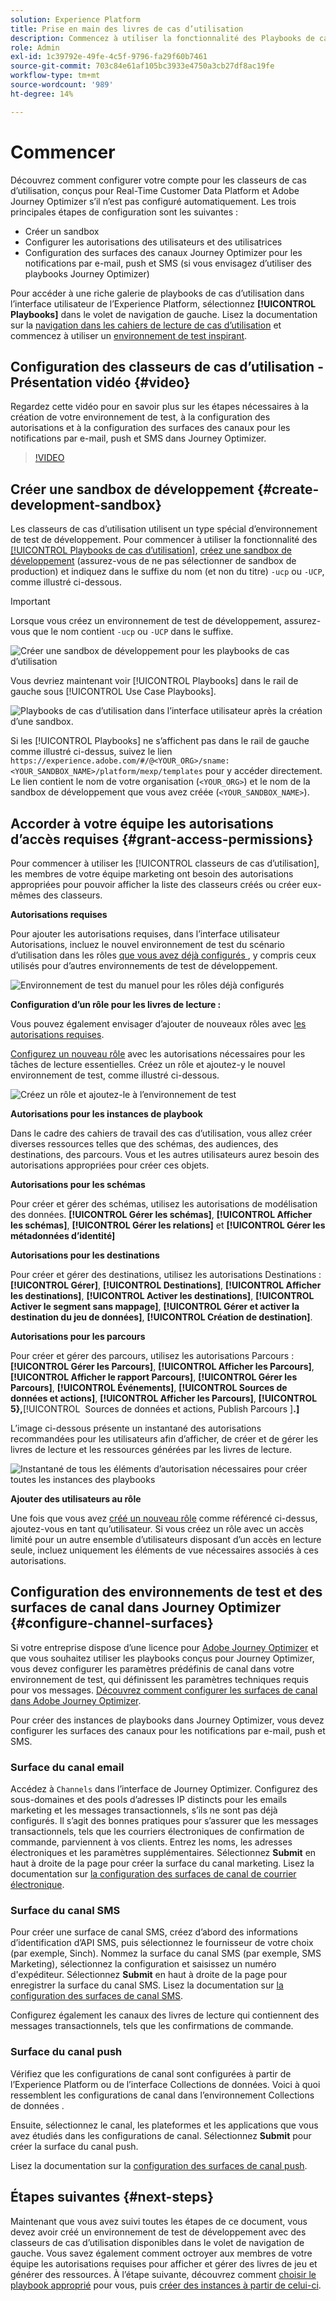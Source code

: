```yaml
---
solution: Experience Platform
title: Prise en main des livres de cas d’utilisation
description: Commencez à utiliser la fonctionnalité des Playbooks de cas d’utilisation.
role: Admin
exl-id: 1c39792e-49fe-4c5f-9796-fa29f60b7461
source-git-commit: 703c84e61af105bc3933e4750a3cb27df8ac19fe
workflow-type: tm+mt
source-wordcount: '989'
ht-degree: 14%

---
```



# Commencer

Découvrez comment configurer votre compte pour les classeurs de cas d’utilisation, conçus pour Real-Time Customer Data Platform et Adobe Journey Optimizer s’il n’est pas configuré automatiquement. Les trois principales étapes de configuration sont les suivantes :

* Créer un sandbox
* Configurer les autorisations des utilisateurs et des utilisatrices
* Configuration des surfaces des canaux Journey Optimizer pour les notifications par e-mail, push et SMS (si vous envisagez d’utiliser des playbooks Journey Optimizer)

Pour accéder à une riche galerie de playbooks de cas d’utilisation dans l’interface utilisateur de l’Experience Platform, sélectionnez **[!UICONTROL Playbooks]** dans le volet de navigation de gauche. Lisez la documentation sur la [navigation dans les cahiers de lecture de cas d’utilisation](../playbooks/navigate.md) et commencez à utiliser un [environnement de test inspirant](../playbooks/navigate.md).

## Configuration des classeurs de cas d’utilisation - Présentation vidéo {#video}

Regardez cette vidéo pour en savoir plus sur les étapes nécessaires à la création de votre environnement de test, à la configuration des autorisations et à la configuration des surfaces des canaux pour les notifications par e-mail, push et SMS dans Journey Optimizer.

>[!VIDEO](https://video.tv.adobe.com/v/3426987?learn=on)

## Créer une sandbox de développement {#create-development-sandbox}

Les classeurs de cas d’utilisation utilisent un type spécial d’environnement de test de développement. Pour commencer à utiliser la fonctionnalité des [[!UICONTROL Playbooks de cas d’utilisation]](/help/use-case-playbooks/playbooks/overview.md), [créez une sandbox de développement](/help/sandboxes/ui/user-guide.md#create) (assurez-vous de ne pas sélectionner de sandbox de production) et indiquez dans le suffixe du nom (et non du titre) `-ucp` ou `-UCP`, comme illustré ci-dessous.

>[!IMPORTANT]
>
>Lorsque vous créez un environnement de test de développement, assurez-vous que le nom contient `-ucp` ou `-UCP` dans le suffixe.


![Créer une sandbox de développement pour les playbooks de cas d’utilisation](/help/use-case-playbooks/assets/playbooks/get-started/create-sandbox-ucp.png)

Vous devriez maintenant voir [!UICONTROL Playbooks] dans le rail de gauche sous [!UICONTROL Use Case Playbooks].

![Playbooks de cas d’utilisation dans l’interface utilisateur après la création d’une sandbox.](/help/use-case-playbooks/assets/playbooks/get-started/ucp-sandbox-in-ui.png)

Si les [!UICONTROL Playbooks] ne s’affichent pas dans le rail de gauche comme illustré ci-dessus, suivez le lien `https://experience.adobe.com/#/@<YOUR_ORG>/sname:<YOUR_SANDBOX_NAME>/platform/mexp/templates` pour y accéder directement. Le lien contient le nom de votre organisation (`<YOUR_ORG>`) et le nom de la sandbox de développement que vous avez créée (`<YOUR_SANDBOX_NAME>`).

## Accorder à votre équipe les autorisations d’accès requises {#grant-access-permissions}

Pour commencer à utiliser les [!UICONTROL classeurs de cas d’utilisation], les membres de votre équipe marketing ont besoin des autorisations appropriées pour pouvoir afficher la liste des classeurs créés ou créer eux-mêmes des classeurs.

**Autorisations requises**

Pour ajouter les autorisations requises, dans l’interface utilisateur Autorisations, incluez le nouvel environnement de test du scénario d’utilisation dans les rôles [ que vous avez déjà configurés ](/help/access-control/abac/ui/permissions.md#managing-sandboxes-for-role), y compris ceux utilisés pour d’autres environnements de test de développement.

![Environnement de test du manuel pour les rôles déjà configurés](/help/use-case-playbooks/assets/playbooks/get-started/permissions-to-existing-roles.png)

**Configuration d’un rôle pour les livres de lecture :**

Vous pouvez également envisager d’ajouter de nouveaux rôles avec [les autorisations requises](/help/access-control/home.md#sandboxes-and-permissions).

[Configurez un nouveau rôle](/help/access-control/abac/ui/permissions.md) avec les autorisations nécessaires pour les tâches de lecture essentielles. Créez un rôle et ajoutez-y le nouvel environnement de test, comme illustré ci-dessous.

![Créez un rôle et ajoutez-le à l’environnement de test](/help/use-case-playbooks/assets/playbooks/get-started/create-new-role.png)

**Autorisations pour les instances de playbook**

Dans le cadre des cahiers de travail des cas d’utilisation, vous allez créer diverses ressources telles que des schémas, des audiences, des destinations, des parcours. Vous et les autres utilisateurs aurez besoin des autorisations appropriées pour créer ces objets.

**Autorisations pour les schémas**

Pour créer et gérer des schémas, utilisez les autorisations de modélisation des données. **[!UICONTROL Gérer les schémas]**, **[!UICONTROL Afficher les schémas]**, **[!UICONTROL Gérer les relations]** et **[!UICONTROL Gérer les métadonnées d’identité]**

**Autorisations pour les destinations**

Pour créer et gérer des destinations, utilisez les autorisations Destinations : **[!UICONTROL Gérer]**, **[!UICONTROL Destinations]**, **[!UICONTROL Afficher les destinations]**, **[!UICONTROL Activer les destinations]**, **[!UICONTROL Activer le segment sans mappage]**, **[!UICONTROL Gérer et activer la destination du jeu de données]**, **[!UICONTROL Création de destination]**.

**Autorisations pour les parcours**

Pour créer et gérer des parcours, utilisez les autorisations Parcours : **[!UICONTROL Gérer les Parcours]**, **[!UICONTROL Afficher les Parcours]**, **[!UICONTROL Afficher le rapport Parcours]**, **[!UICONTROL Gérer les Parcours]**, **[!UICONTROL Événements]**, **[!UICONTROL Sources de données et actions]**, **[!UICONTROL Afficher les Parcours]**, **[!UICONTROL 5&rbrace;,**&#x200B;[!UICONTROL &#x200B; Sources de données et actions, Publish Parcours &#x200B;]&#x200B;**.]**

L’image ci-dessous présente un instantané des autorisations recommandées pour les utilisateurs afin d’afficher, de créer et de gérer les livres de lecture et les ressources générées par les livres de lecture.

![Instantané de tous les éléments d’autorisation nécessaires pour créer toutes les instances des playbooks](/help/use-case-playbooks/assets/playbooks/get-started/permission-snapshot.png)

**Ajouter des utilisateurs au rôle**

Une fois que vous avez [créé un nouveau rôle](/help/access-control/abac/ui/permissions.md#managing-users-for-role) comme référencé ci-dessus, ajoutez-vous en tant qu’utilisateur. Si vous créez un rôle avec un accès limité pour un autre ensemble d’utilisateurs disposant d’un accès en lecture seule, incluez uniquement les éléments de vue nécessaires associés à ces autorisations.

## Configuration des environnements de test et des surfaces de canal dans Journey Optimizer {#configure-channel-surfaces}

Si votre entreprise dispose d’une licence pour [Adobe Journey Optimizer](https://experienceleague.adobe.com/docs/journey-optimizer/using/ajo-home.html?lang=fr) et que vous souhaitez utiliser les playbooks conçus pour Journey Optimizer, vous devez configurer les paramètres prédéfinis de canal dans votre environnement de test, qui définissent les paramètres techniques requis pour vos messages. [Découvrez comment configurer les surfaces de canal dans Adobe Journey Optimizer](https://experienceleague.adobe.com/docs/journey-optimizer/using/configuration/channel-surfaces.html?lang=fr).

Pour créer des instances de playbooks dans Journey Optimizer, vous devez configurer les surfaces des canaux pour les notifications par e-mail, push et SMS.

### Surface du canal email

Accédez à `Channels` dans l’interface de Journey Optimizer. Configurez des sous-domaines et des pools d’adresses IP distincts pour les emails marketing et les messages transactionnels, s’ils ne sont pas déjà configurés. Il s’agit des bonnes pratiques pour s’assurer que les messages transactionnels, tels que les courriers électroniques de confirmation de commande, parviennent à vos clients. Entrez les noms, les adresses électroniques et les paramètres supplémentaires. Sélectionnez **Submit** en haut à droite de la page pour créer la surface du canal marketing. Lisez la documentation sur [la configuration des surfaces de canal de courrier électronique](https://experienceleague.adobe.com/docs/journey-optimizer/using/email/configure-email/email-settings.html?lang=fr).

### Surface du canal SMS

Pour créer une surface de canal SMS, créez d’abord des informations d’identification d’API SMS, puis sélectionnez le fournisseur de votre choix (par exemple, Sinch). Nommez la surface du canal SMS (par exemple, SMS Marketing), sélectionnez la configuration et saisissez un numéro d&#39;expéditeur. Sélectionnez **Submit** en haut à droite de la page pour enregistrer la surface du canal SMS. Lisez la documentation sur [la configuration des surfaces de canal SMS](https://experienceleague.adobe.com/docs/journey-optimizer/using/sms/sms-configuration.html?lang=fr#message-preset-sms).

Configurez également les canaux des livres de lecture qui contiennent des messages transactionnels, tels que les confirmations de commande.

### Surface du canal push

Vérifiez que les configurations de canal sont configurées à partir de l’Experience Platform ou de l’interface Collections de données. Voici à quoi ressemblent les configurations de canal dans l’environnement Collections de données .

<!-- ![Channel configurations in Data collections](/help/use-case-playbooks/assets/playbooks/get-started/.png) -->

Ensuite, sélectionnez le canal, les plateformes et les applications que vous avez étudiés dans les configurations de canal. Sélectionnez **Submit** pour créer la surface du canal push.

Lisez la documentation sur la [configuration des surfaces de canal push](https://experienceleague.adobe.com/docs/journey-optimizer/using/push/push-config/push-configuration.html?lang=fr).

## Étapes suivantes {#next-steps}

Maintenant que vous avez suivi toutes les étapes de ce document, vous devez avoir créé un environnement de test de développement avec des classeurs de cas d’utilisation disponibles dans le volet de navigation de gauche. Vous savez également comment octroyer aux membres de votre équipe les autorisations requises pour afficher et gérer des livres de jeu et générer des ressources. À l’étape suivante, découvrez comment [choisir le playbook approprié](/help/use-case-playbooks/playbooks/choose.md) pour vous, puis [créer des instances à partir de celui-ci](/help/use-case-playbooks/playbooks/create-share-reuse.md).
